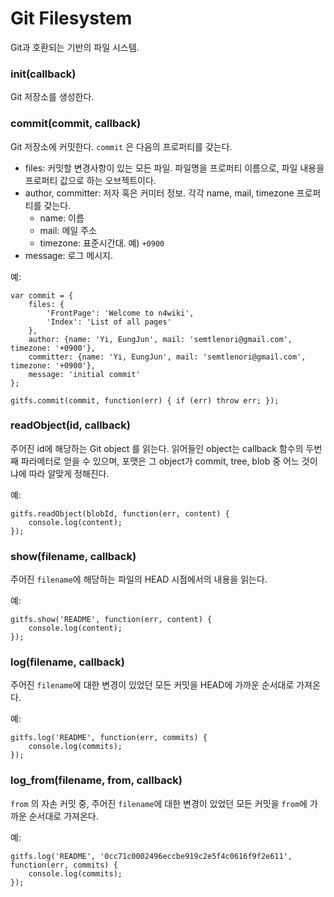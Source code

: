 # Git Filesystem

Git과 호환되는 기반의 파일 시스템.

### init(callback)

Git 저장소를 생성한다.

### commit(commit, callback)

Git 저장소에 커밋한다. `commit` 은 다음의 프로퍼티를 갖는다.

* files: 커밋할 변경사항이 있는 모든 파일. 파일명을 프로퍼티 이름으로, 파일 내용을 프로퍼티 값으로 하는 오브젝트이다.
* author, committer: 저자 혹은 커미터 정보. 각각 name, mail, timezone 프로퍼티를 갖는다.
    * name: 이름
    * mail: 메일 주소
    * timezone: 표준시간대. 예) `+0900`
* message: 로그 메시지.

예:

    var commit = {
        files: {
            'FrontPage': 'Welcome to n4wiki',
            'Index': 'List of all pages'
        },
        author: {name: 'Yi, EungJun', mail: 'semtlenori@gmail.com', timezone: '+0900'},
        committer: {name: 'Yi, EungJun', mail: 'semtlenori@gmail.com', timezone: '+0900'},
        message: 'initial commit'
    };

    gitfs.commit(commit, function(err) { if (err) throw err; });

### readObject(id, callback)

주어진 id에 해당하는 Git object 를 읽는다. 읽어들인 object는 callback 함수의 두번째 파라메터로 얻을 수 있으며, 포맷은 그 object가 commit, tree, blob 중 어느 것이냐에 따라 알맞게 정해진다.

예:

    gitfs.readObject(blobId, function(err, content) {
        console.log(content);
    });
    
### show(filename, callback)

주어진 `filename`에 해당하는 파일의 HEAD 시점에서의 내용을 읽는다.

예:

    gitfs.show('README', function(err, content) {
        console.log(content);
    });

### log(filename, callback)

주어진 `filename`에 대한 변경이 있었던 모든 커밋을 HEAD에 가까운 순서대로 가져온다.

예:

    gitfs.log('README', function(err, commits) {
        console.log(commits);
    });

### log_from(filename, from, callback)

`from` 의 자손 커밋 중, 주어진 `filename`에 대한 변경이 있었던 모든 커밋을 `from`에 가까운 순서대로 가져온다.

예:

    gitfs.log('README', '0cc71c0002496eccbe919c2e5f4c0616f9f2e611', function(err, commits) {
        console.log(commits);
    });
